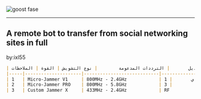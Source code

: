 
![goost fase](https://github.com/user-attachments/assets/988f4b63-5f7c-4752-9ed4-3fa2e0e145a9)



***
A remote bot to transfer from social networking sites in full
---
by:ixl55

```markdown
| رقم | اسم الموديل       | الترددات المدعومة        | نوع التشويش | القوة | الملاحظات         |
|-----|---------------------|----------------------------|---------------|--------|---------------------|
| 1   | Micro-Jammer V1     | 800MHz - 2.4GHz            | واي فاي       | 1W     | إصدار أولي        |
| 2   | Micro-Jammer PRO    | 800MHz - 5.8GHz            | متعدد         | 3W     | يحتوي على تبريد    |
| 3   | Custom Jammer X     | 433MHz - 2.4GHz            | RF            | 2W     | قابل للبرمجة       |
```


